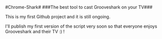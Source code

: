 #Chrome-Shark#
###The best tool to cast Grooveshark on your TV###

This is my first Github project and it is still ongoing. 

I'll publish my first version of the script very soon so that everyone enjoys Grooveshark and their TV :) !
